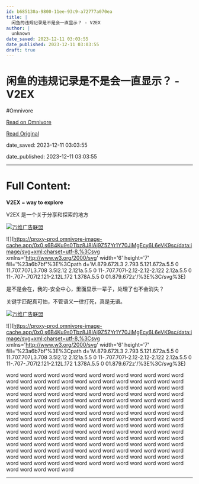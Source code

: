 ```yaml
---
id: b685130a-9800-11ee-93c9-a72777a070ea
title: |
  闲鱼的违规记录是不是会一直显示？ - V2EX
author: |
  unknown
date_saved: 2023-12-11 03:03:55
date_published: 2023-12-11 03:03:55
draft: true
---
```


# 闲鱼的违规记录是不是会一直显示？ - V2EX
#Omnivore

[Read on Omnivore](https://omnivore.app/me/v-2-ex-18c58077321)

[Read Original](https://www.v2ex.com/t/999411)

date_saved: 2023-12-11 03:03:55

date_published: 2023-12-11 03:03:55

--- 

# Full Content: 

**V2EX = way to explore**

V2EX 是一个关于分享和探索的地方 

[](https://wwads.cn/click/bait)[![万维广告联盟](https://proxy-prod.omnivore-image-cache.app/130x0,sXMDEc_fieduFEg65bgE5q0M-WnJY7xrrnLgP2J7wejU/https://cdn.wwads.cn/creatives/Yql3AXYBn0GEzlbroN8RsH16W4JLvMibTWD5Leww.png)](https://wwads.cn/click/bundle?code=4gUxUV3WguJmbBoDzWt2xh8uG6ga1b)

![](https://proxy-prod.omnivore-image-cache.app/0x0,s6B4Ku9s0Tbz8J8IAj9Z5ZYr1Y70JiMgEcy6L6eVK9sc/data:image/svg+xml;charset=utf-8,%3Csvg xmlns='http://www.w3.org/2000/svg' width='6' height='7' fill='%23a6b7bf'%3E%3Cpath d='M.879.672L3 2.793 5.121.672a.5.5 0 11.707.707L3.708 3.5l2.12 2.121a.5.5 0 11-.707.707l-2.12-2.12-2.122 2.12a.5.5 0 11-.707-.707l2.121-2.12L.172 1.378A.5.5 0 01.879.672z'/%3E%3C/svg%3E)

是不是会在，我的-安全中心，里面显示一辈子，处理了也不会消失？

关键字匹配真可怕，不管语义一律打死，真是无语。

[](https://wwads.cn/click/bait)[![万维广告联盟](https://proxy-prod.omnivore-image-cache.app/130x0,sXMDEc_fieduFEg65bgE5q0M-WnJY7xrrnLgP2J7wejU/https://cdn.wwads.cn/creatives/Yql3AXYBn0GEzlbroN8RsH16W4JLvMibTWD5Leww.png)](https://wwads.cn/click/bundle?code=4gUxUV3WguJmbBoDzWt2xh8uG6ga1b)

![](https://proxy-prod.omnivore-image-cache.app/0x0,s6B4Ku9s0Tbz8J8IAj9Z5ZYr1Y70JiMgEcy6L6eVK9sc/data:image/svg+xml;charset=utf-8,%3Csvg xmlns='http://www.w3.org/2000/svg' width='6' height='7' fill='%23a6b7bf'%3E%3Cpath d='M.879.672L3 2.793 5.121.672a.5.5 0 11.707.707L3.708 3.5l2.12 2.121a.5.5 0 11-.707.707l-2.12-2.12-2.122 2.12a.5.5 0 11-.707-.707l2.121-2.12L.172 1.378A.5.5 0 01.879.672z'/%3E%3C/svg%3E)

word word word word word word word word word word word word word word word word word word word word word word word word word word word word word word word word word word word word word word word word word word word word word word word word word word word word word word word word word word word word word word word word word word word word word word word word word word word word word word word word word word word word word word word word word word word word word word word word word word word word word word word word word word word word word word word word word word word word word word word word word word word word word word word word word word word word word word word word word word word word word word word word word word word word word word word word word word word word word word word word word word word word word word word word word word word word word word word word word word word word word word word word word word word word word word word word word word word word word word word word

---

